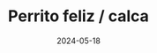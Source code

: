 ---
title: "Perrito feliz / calca"
price: "$2.000"
image: /assets/images/products/perrito-feliz.jpg
alt: "Perrito feliz / calca"
modal: "perrito-feliz"
categories:
- Todos	
- Calcas
date: 2024-05-18
excerpt: "4.8 x 4.8 cm / Plastificado brillante"
published: false
slideshow-images:
- /assets/images/products/perrito-feliz.jpg
---